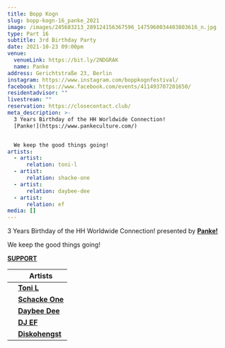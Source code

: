 ```yaml
---
title: Bopp Kogn
slug: bopp-kogn-16_panke_2021
image: /images/245683213_289124156367596_1475960034403803616_n.jpg
type: Part 16
subtitle: 3rd Birthday Party
date: 2021-10-23 09:00pm
venue:
  venueLink: https://bit.ly/2NDGRAK
  name: Panke
address: Gerichtstraße 23, Berlin
instagram: https://www.instagram.com/boppkognfestival/
facebook: https://www.facebook.com/events/411493707201650/
residentadvisor: ""
livestream: ""
reservation: https://closecontact.club/
meta_description: >-
  3 Years Birthday of the HH Worldwide Connection!
  [Panke!](https://www.pankeculture.com/)


  We keep the good things going!
artists:
  - artist:
      relation: toni-l
  - artist:
      relation: shacke-one
  - artist:
      relation: daybee-dee
  - artist:
      relation: ef
media: []
---
```


3 Years Birthday of the HH Worldwide Connection!
presented by
**[Panke!](https://www.pankeculture.com/)**

We keep the good things going!

**[SUPPORT](https://ko-fi.com/boppkogn)**

|     | **Artists**                                                        |
| --- | -------------------------------------------------------------------- |
|     | **[Toni L](https://bopp-kogn.africa/artists/toni-l/)**           |
|     | **[Schacke One](https://bopp-kogn.africa/artists/shacke-one/)**         |
|     | **[Daybee Dee](https://bopp-kogn.africa/artists/daybee-dee/)**          |
|     | **[DJ EF](https://bopp-kogn.africa/artists/ef/)** |
|     | **[Diskohengst](https://bopp-kogn.africa/artists/diskohengst/)** |